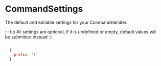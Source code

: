 # CommandSettings

The default and editable settings for your CommandHandler.

::: tip
  All settings are optional, if it is undefined or empty, default values will be submitted instead
:::

```js

  {
    prefix: '!'
  }
  
```
